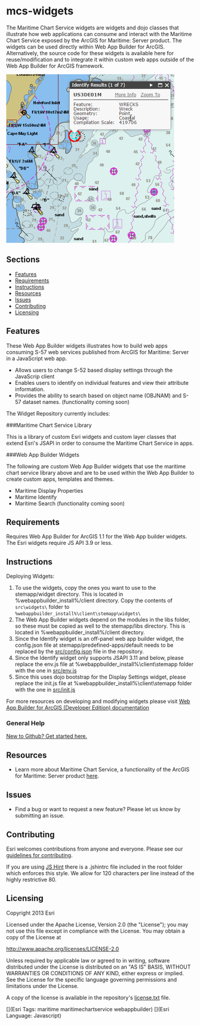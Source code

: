# mcs-widgets

The Maritime Chart Service widgets are widgets and dojo classes that illustrate how web applications can consume and interact with the Maritime Chart Service exposed by the ArcGIS for Maritime: Server product.
The widgets can be used directly within Web App Builder for ArcGIS. Alternatively, the source code for these widgets is available here for reuse/modification and to integrate it within custom web apps outside of the Web App Builder for ArcGIS framework.

![App](maritimechartservice-sample-viewer.png)

## Sections

* [Features](#features)
* [Requirements](#requirements)
* [Instructions](#instructions)
* [Resources](#resources)
* [Issues](#issues)
* [Contributing](#contributing)
* [Licensing](#licensing)

## Features

These Web App Builder widgets illustrates how to build web apps consuming S-57 web services published from ArcGIS for Maritime: Server in a JavaScript web app.
* Allows users to change S-52 based display settings through the JavaScrip client
* Enables users to identify on individual features and view their attribute information.
* Provides the ability to search based on object name (OBJNAM) and S-57 dataset names. (functionality coming soon)

The Widget Repository currently includes:

###Maritime Chart Service Library

This is a library of custom Esri widgets and custom layer classes that extend Esri's JSAPI in order to consume the Maritime Chart Service in apps. 

###Web App Builder Widgets

The following are custom Web App Builder widgets that use the maritime chart service library above and are to be used within the Web App Builder to create custom apps, templates and themes.

* Maritime Display Properties
* Maritime Identify
* Maritime Search (functionality coming soon)


## Requirements
Requires Web App Builder for ArcGIS 1.1 for the Web App builder widgets. The Esri widgets require JS API 3.9 or less. 

## Instructions
Deploying Widgets:

1. To use the widgets, copy the ones you want to use to the stemapp/widget directory. This is located in %webappbuilder_install%/client directory.
      Copy the contents of `src\widgets\` folder to `%webappbuilder_install%\client\stemapp\widgets\`      
2. The Web App Builder widgets depend on the modules in the libs folder, so these must be copied as well to the stemapp/libs directory. This is located in %webappbuilder_install%/client directory. 
3. Since the Identify widget is an off-panel web app builder widget, the config.json file at stemapp/predefined-apps/default needs to be replaced by the [src/config.json](src/config.js) file in the repository. 
4. Since the Identify widget only supports JSAPI 3.11 and below, please replace the env.js file at %webappbuilder_install%\client\stemapp folder with the one in [src/env.js](./src/env.js)
5. Since this uses dojo bootstrap for the Display Settings widget, please replace the init.js file at %webappbuilder_install%\client\stemapp folder with the one in [src/init.js](./src/init.js)

For more resources on developing and modifying widgets please visit
[Web App Builder for ArcGIS (Developer Edition) documentation](https://developers.arcgis.com/web-appbuilder/)

### General Help
[New to Github? Get started here.](http://htmlpreview.github.com/?https://github.com/Esri/esri.github.com/blob/master/help/esri-getting-to-know-github.html)


## Resources

* Learn more about Maritime Chart Service, a functionality of the ArcGIS for Maritime: Server product [here](http://blogs.esri.com/esri/arcgis/2015/01/21/a-brief-introduction-to-the-maritime-chart-server/).

## Issues

* Find a bug or want to request a new feature?  Please let us know by submitting an issue.

## Contributing

Esri welcomes contributions from anyone and everyone. Please see our [guidelines for contributing](https://github.com/esri/contributing).

If you are using [JS Hint](http://http://www.jshint.com/) there is a .jshintrc file included in the root folder which enforces this style.
We allow for 120 characters per line instead of the highly restrictive 80.

## Licensing

Copyright 2013 Esri

Licensed under the Apache License, Version 2.0 (the "License");
you may not use this file except in compliance with the License.
You may obtain a copy of the License at

   http://www.apache.org/licenses/LICENSE-2.0

Unless required by applicable law or agreed to in writing, software
distributed under the License is distributed on an "AS IS" BASIS,
WITHOUT WARRANTIES OR CONDITIONS OF ANY KIND, either express or implied.
See the License for the specific language governing permissions and
limitations under the License.

A copy of the license is available in the repository's
[license.txt](license.txt) file.

[](Esri Tags: maritime maritimechartservice webappbuilder)
[](Esri Language: Javascript)

